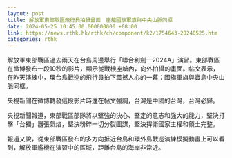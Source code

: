```yaml
---
layout: post
title: 解放軍東部戰區飛行員拍攝畫面　座艙國旗軍旗與中央山脈同框
date: 2024-05-25 10:45:00.000000000 +08:00
link: https://news.rthk.hk/rthk/ch/component/k2/1754643-20240525.htm
categories: rthk
---
```


解放軍東部戰區過去兩天在台島周邊舉行「聯合利劍—2024A」演習。東部戰區在微博發布一段10秒的影片，顯示從戰機座艙內，向外拍攝的畫面。帖文表示，在昨天演練中，環台島戰巡的飛行員拍下震撼人心的一幕：國旗軍旗與寶島中央山脈同框。

央視新聞在微博轉發這段影片時還在帖文強調，台灣是中國的台灣，台灣必歸。

央視新聞報道，東部戰區部隊將以堅強的決心、堅定的意志和強大的能力，堅決打擊「台獨」囂張氣焰，堅決粉碎一切分裂圖謀，堅決捍衛國家主權和領土完整。

報道又說，從東部戰區發布的多方向抵近台島和環外島戰巡演練模擬動畫上可以看到，解放軍艦機在演習中的區域，距離台島的海岸非常近。
